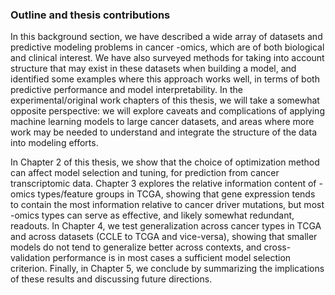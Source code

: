 ### Outline and thesis contributions

In this background section, we have described a wide array of datasets and predictive modeling problems in cancer -omics, which are of both biological and clinical interest.
We have also surveyed methods for taking into account structure that may exist in these datasets when building a model, and identified some examples where this approach works well, in terms of both predictive performance and model interpretability.
In the experimental/original work chapters of this thesis, we will take a somewhat opposite perspective: we will explore caveats and complications of applying machine learning models to large cancer datasets, and areas where more work may be needed to understand and integrate the structure of the data into modeling efforts.

In Chapter 2 of this thesis, we show that the choice of optimization method can affect model selection and tuning, for prediction from cancer transcriptomic data.
Chapter 3 explores the relative information content of -omics types/feature groups in TCGA, showing that gene expression tends to contain the most information relative to cancer driver mutations, but most -omics types can serve as effective, and likely somewhat redundant, readouts.
In Chapter 4, we test generalization across cancer types in TCGA and across datasets (CCLE to TCGA and vice-versa), showing that smaller models do not tend to generalize better across contexts, and cross-validation performance is in most cases a sufficient model selection criterion.
Finally, in Chapter 5, we conclude by summarizing the implications of these results and discussing future directions.

